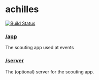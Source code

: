 achilles
========

[![Build Status](https://travis-ci.org/JCharante/achilles.svg?branch=master)](https://travis-ci.org/JCharante/achilles)

### [/app](/app)

The scouting app used at events


### [/server](/server)

The (optional) server for the scouting app.
